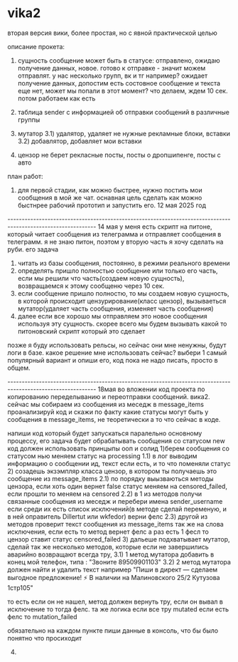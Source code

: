 # vika2
вторая версия вики, более простая, но с явной практической целью 

описание прокета:
1) сущность сообщение
может быть в статусе: отправлено, ожидаю получение данных, новое.
готово к отправке - значит можем отправлят. у нас несколько групп, вк и тг например?
ожидает получение данных, допостим есть состовное сообщение и текста еще нет, может мы попали в этот момент? что делаем, ждем 10 сек. потом работаем как есть

2) таблица sender с информацией об отправки сообщений в различные группы

3) мутатор 
3.1) удалятор, удаляет не нужные рекламные блоки, вставки
3.2) добавлятор, добавляет мои вставки

4) цензор не берет рекласные посты, посты о дропшипенге, посты с авто

план работ:
1) для первой стадии, как можно быстрее, нужно постить мои сообщения в мой же чат.
оснавная цель сделать как можно быстнрее рабочий прототип и запустить его.  12 мая 2025 год

------------------------------------------------------------------------------------------------------------- 14 мая
у меня есть скрипт на питоне, который читает сообщения из телеграмма и отправляет сообщения в телеграмм.
я не знаю питон, поэтом у вторую часть я хочу сделать на руби. 
его задача
1) читать из базы сообщения, постоянно, в режими реального времени
2) определять пришло полностью сообщение или только его часть, если мы решили что часть(создаем новую сущность), возвращаемся к этому сообщеню через 10 сек.
3) если сообщение пришло полностю, то мы создаем новую сущность, в которой происходит цензурирование(класс цензор), вызываеться мутатор(удаляет часть сообщения, изменяет часть сообщения)
4) далее если все хорошо мы отправляем это новое сообщения используя эту сущность. скорее всего мы будем вызывать какой то питоновский скрипт который  это сделает

позже я буду использовать рельсы, но сейчас они мне ненужны, будут логи в базе. какое решение мне использовать сейчас? 
выбери 1 самый популярный вариант и опиши его, код пока не надо писать, просто в общем.

------------------------------------------------------------------------------------------------------------- 18мая
во вложении код проекта по копированию переделыванию и переотправки сообщений. вика2.
сейчас мы собираем из сообщения из меседж в message_items
проанализируй код и скажи по факту какие статусы могут быть у сообщения в message_items, не теоретически а то что сейчас в коде.


напиши код который будет запускаться паралельно основному процессу, его задача будет обрабатывать сообщения со статусом new
код должен использовать принцыпы ооп и солид
1)берем сообщения со статусом нью меняем статус на processing
1.1) в лог выводим информацию о сообщении ид, текст если есть, и то что поменяли статус
2) созадешь экзэмпляр класса цензор, в котором ты получаешь это сообщение из message_items
2.1) по порядку выызваються методы цензора, если хоть один вернет false статус меняем на censored_failed, если прошли то меняем на censored
2.2) в 1 из методов получи связанные сообщения из меседж и перебери имена sender_username если среди их есть список исключений(в методе сделай переменую, и в ней оправитель Dillertut или wkfedor) верни фелс
2.3) другой из методов проверит текст сообщения из message_items так же на слова исключения, если есть то метод вернет фелс а раз есть 1 фесл то цензор ставит статус censored_failed
3) дальеше подхватывает мутатор, сделай так же несколько методов, которые если не завершились аварийно возвращают всегда тру, 
3.1) 1 метод мутатора добавить в конец мой телефон, типа : "Звоните 89509901103"
3.2) 2 метод мутатора должен найти и удалить текст например "Пиши в директ — сделаем выгодное предложение! ⚡️
   В наличии на Малиновского 25/2
   Кутузова 1стр105"

то есть если он не нашел, метод должен вернуть тру, если он вывал в исключение то тогда фелс.
та же логика если все тру mutated если есть фелс то  mutation_failed

обязательно на каждом пункте пиши данные в консоль, что бы было понятно что просиходит

4)


















